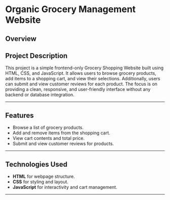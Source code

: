# Organic Grocery Management Website

## Overview
## Project Description

This project is a simple frontend-only Grocery Shopping Website built using HTML, CSS, and JavaScript. It allows users to browse grocery products, add items to a shopping cart, and view their selections. Additionally, users can submit and view customer reviews for each product. The focus is on providing a clean, responsive, and user-friendly interface without any backend or database integration.

---

## Features
- Browse a list of grocery products.
- Add and remove items from the shopping cart.
- View cart contents and total price.
- Submit and view customer reviews for products.

---

## Technologies Used
- **HTML** for webpage structure.
- **CSS** for styling and layout.
- **JavaScript** for interactivity and cart management.

---
